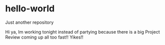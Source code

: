 # hello-world
Just another repository

Hi ya,
Im working tonight instead of partying because there is a big Project Review coming up all too fast!! Yikes!!
